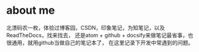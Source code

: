 # about me

北漂码农一枚，体验过博客园，CSDN，印象笔记，为知笔记，以及ReadTheDocs，找来找去， 还是atom + github + docsify来做笔记最省事，也很通用，就用github当做自己的笔记本了， 在这里记录下开发中常遇到的问题。
